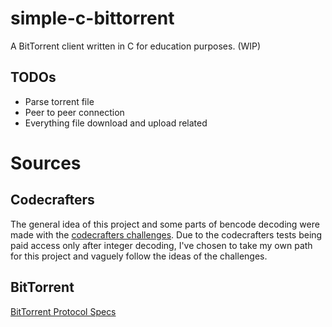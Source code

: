 # simple-c-bittorrent

A BitTorrent client written in C for education purposes. (WIP)

## TODOs

- Parse torrent file
- Peer to peer connection
- Everything file download and upload related

# Sources

## Codecrafters

The general idea of this project and some parts of bencode decoding were made with the [codecrafters challenges](https://app.codecrafters.io/courses/bittorrent/stages/ah1).
Due to the codecrafters tests being paid access only after integer decoding, I've chosen to take my own path for this project and vaguely follow the ideas of the challenges. 

## BitTorrent

[BitTorrent Protocol Specs](https://www.bittorrent.org/beps/bep_0003.html)
